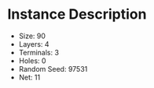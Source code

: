 # Instance Description

* Size: 90
* Layers: 4
* Terminals: 3
* Holes: 0
* Random Seed: 97531
* Net: 11
